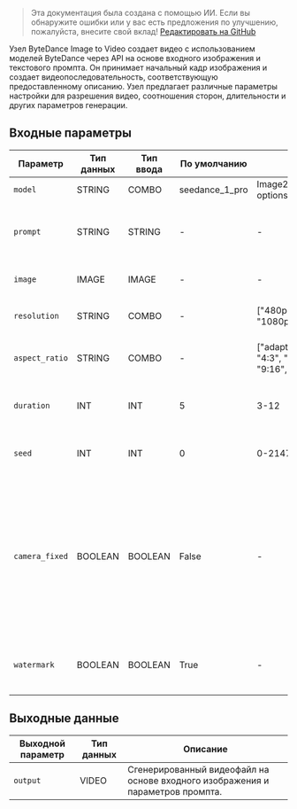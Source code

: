 > Эта документация была создана с помощью ИИ. Если вы обнаружите ошибки или у вас есть предложения по улучшению, пожалуйста, внесите свой вклад! [Редактировать на GitHub](https://github.com/Comfy-Org/embedded-docs/blob/main/comfyui_embedded_docs/docs/ByteDanceImageToVideoNode/ru.md)

Узел ByteDance Image to Video создает видео с использованием моделей ByteDance через API на основе входного изображения и текстового промпта. Он принимает начальный кадр изображения и создает видеопоследовательность, соответствующую предоставленному описанию. Узел предлагает различные параметры настройки для разрешения видео, соотношения сторон, длительности и других параметров генерации.

## Входные параметры

| Параметр | Тип данных | Тип ввода | По умолчанию | Диапазон | Описание |
|-----------|-----------|------------|---------|-------|-------------|
| `model` | STRING | COMBO | seedance_1_pro | Image2VideoModelName options | Название модели |
| `prompt` | STRING | STRING | - | - | Текстовый промпт, используемый для генерации видео. |
| `image` | IMAGE | IMAGE | - | - | Первый кадр, используемый для видео. |
| `resolution` | STRING | COMBO | - | ["480p", "720p", "1080p"] | Разрешение выходного видео. |
| `aspect_ratio` | STRING | COMBO | - | ["adaptive", "16:9", "4:3", "1:1", "3:4", "9:16", "21:9"] | Соотношение сторон выходного видео. |
| `duration` | INT | INT | 5 | 3-12 | Длительность выходного видео в секундах. |
| `seed` | INT | INT | 0 | 0-2147483647 | Сид (начальное значение) для использования при генерации. |
| `camera_fixed` | BOOLEAN | BOOLEAN | False | - | Определяет, следует ли фиксировать камеру. Платформа добавляет инструкцию по фиксации камеры к вашему промпту, но не гарантирует фактический эффект. |
| `watermark` | BOOLEAN | BOOLEAN | True | - | Определяет, добавлять ли водяной знак "Сгенерировано ИИ" к видео. |

## Выходные данные

| Выходной параметр | Тип данных | Описание |
|-------------|-----------|-------------|
| `output` | VIDEO | Сгенерированный видеофайл на основе входного изображения и параметров промпта. |
